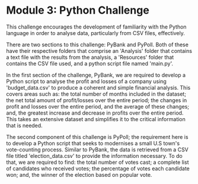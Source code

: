 # Module 3: Python Challenge

This challenge encourages the development of familiarity with the Python language in order to analyse data, particularly from CSV files, effectively. 

There are two sections to this challenge: PyBank and PyPoll. Both of these have their respective folders that comprise an 'Analysis' folder that contains a text file with the results from the analysis, a 'Resources' folder that contains the CSV file used, and a python script file named 'main.py'. 

In the first section of the challenge, PyBank, we are required to develop a Python script to analyse the profit and losses of a company using 'budget_data.csv' to produce a coherent and simple financial analysis. This covers areas such as: the total number of months included in the dataset; the net total amount of profit/losses over the entire period; the changes in profit and losses over the entire period, and the average of these changes; and, the greatest increase and decrease in profits over the entire period. This takes an extensive dataset and simplifies it to the critical information that is needed. 

The second component of this challenge is PyPoll; the requirement here is to develop a Python script that seeks to modernises a small U.S town's vote-counting process. Similar to PyBank, the data is retrieved from a CSV file titled 'election_data.csv' to provide the information necessary. To do that, we are required to find: the total number of votes cast; a complete list of candidates who received votes; the percentage of votes each candidate won; and, the winner of the election based on popular vote. 
